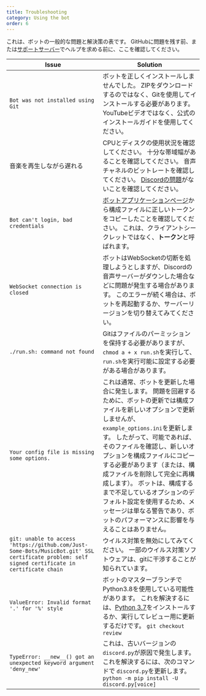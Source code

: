 ```yaml
---
title: Troubleshooting
category: Using the bot
order: 6
---
```


これは、ボットの一般的な問題と解決策の表です。 GitHubに問題を残す前、または[サポートサーバー](https://discord.gg/bots)でヘルプを求める前に、ここを確認してください。

Issue | Solution
--- | ---
`Bot was not installed using Git` | ボットを正しくインストールしませんでした。 ZIPをダウンロードするのではなく、Gitを使用してインストールする必要があります。 YouTubeビデオではなく、公式のインストールガイドを使用してください。
音楽を再生しながら遅れる| CPUとディスクの使用状況を確認してください。 十分な帯域幅があることを確認してください。 音声チャネルのビットレートを確認してください。 [Discordの問題](https://status.discordapp.com)がないことを確認してください。
`Bot can't login, bad credentials` | [ボットアプリケーションページ](https://discordapp.com/developers/applications/me)から構成ファイルに正しいトークンをコピーしたことを確認してください。 これは、クライアントシークレットではなく、**トークン**と呼ばれます。
`WebSocket connection is closed` | ボットはWebSocketの切断を処理しようとしますが、Discordの音声サーバーがダウンした場合などに問題が発生する場合があります。 このエラーが続く場合は、ボットを再起動するか、サーバーリージョンを切り替えてみてください。
`./run.sh: command not found` | Gitはファイルのパーミッションを保持する必要がありますが、 `chmod a + x run.sh`を実行して、` run.sh`を実行可能に設定する必要がある場合があります。
`Your config file is missing some options.` | これは通常、ボットを更新した場合に発生します。 問題を回避するために、ボットの更新では構成ファイルを新しいオプションで更新しませんが、 `example_options.ini`を更新します。 したがって、可能であれば、そのファイルを確認し、新しいオプションを構成ファイルにコピーする必要があります（または、構成ファイルを削除して完全に再構成します）。 ボットは、構成するまで不足しているオプションのデフォルト設定を使用するため、メッセージは単なる警告であり、ボットのパフォーマンスに影響を与えることはありません。
`git: unable to access 'https://github.com/Just-Some-Bots/MusicBot.git' SSL certificate problem: self signed certificate in certificate chain` | ウイルス対策を無効にしてみてください。 一部のウイルス対策ソフトウェアは、gitに干渉することが知られています。
`ValueError: Invalid format '.' for '%' style` | ボットのマスターブランチでPython3.8を使用している可能性があります。 これを解決するには、[Python 3.7](https://www.python.org/ftp/python/3.7.0/python-3.7.0.exe)をインストールするか、実行してレビュー用に更新するだけです。 `git checkout review`
`TypeError: __new__() got an unexpected keyword argument 'deny_new'` | これは、古いバージョンの `discord.py`が原因で発生します。 これを解決するには、次のコマンドで `discord.py`を更新します。`python -m pip install -U discord.py[voice]`
